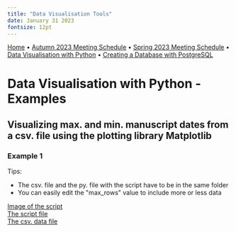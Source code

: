 ```yaml
---
title: "Data Visualisation Tools"
date: January 31 2023
fontsize: 12pt
---
```


[Home](/) &bull; [Autumn 2023 Meeting Schedule](/ProgramAutumn23.md) &bull; [Spring 2023 Meeting Schedule](/ProgramSpring23.md) &bull; [Data Visualisation with Python](/DataVisualisation.md) &bull; [Creating a Database with PostgreSQL](/PostgreSQL1.md) 


# Data Visualisation with Python - Examples

## Visualizing max. and min. manuscript dates from a csv. file using the plotting library Matplotlib

### Example 1

Tips: 
* The csv. file and the py. file with the script have to be in the same folder
* You can easily edit the "max_rows" value to include more or less data

[Image of the script](/example1.png)
<br>
[The script file](/example1.py)
<br>
[The csv. data file](/example1.csv)


